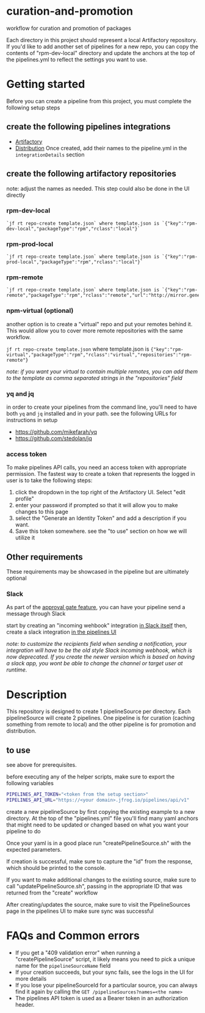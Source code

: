 # curation-and-promotion
workflow for curation and promotion of packages

Each directory in this project should represent a local Artifactory repository.
If you'd like to add another set of pipelines for a new repo, you can copy the contents of "rpm-dev-local"
directory and update the anchors at the top of the pipelines.yml to reflect the settings you want to use.

# Getting started
Before you can create a pipeline from this project, you must complete the following setup steps
## create the following pipelines integrations
  - [Artifactory](https://www.jfrog.com/confluence/display/JFROG/Artifactory+Integration)
  - [Distribution](https://www.jfrog.com/confluence/display/JFROG/Distribution+Integration)
Once created, add their names to the pipeline.yml in the `integrationDetails` section

## create the following artifactory repositories
note: adjust the names as needed. This step could also be done in the UI directly
### rpm-dev-local
    `jf rt repo-create template.json` where template.json is `{"key":"rpm-dev-local","packageType":"rpm","rclass":"local"}`
### rpm-prod-local
    `jf rt repo-create template.json` where template.json is `{"key":"rpm-prod-local","packageType":"rpm","rclass":"local"}`
### rpm-remote
    `jf rt repo-create template.json` where template.json is `{"key":"rpm-remote","packageType":"rpm","rclass":"remote","url":"http://mirror.genesisadaptive.com/fedora/linux"}`
### npm-virtual (optional)
another option is to create a "virtual" repo and put your remotes behind it. This would allow you to cover more remote repositories with the same workflow.

`jf rt repo-create template.json` where template.json is `{"key":"rpm-virtual","packageType":"rpm","rclass":"virtual","repositories":"rpm-remote"}`

*note: if you want your virtual to contain multiple remotes, you can add them to the template as comma separated strings in the "repositories" field*

### yq and jq
in order to create your pipelines from the command line, you'll need to have both `yq` and `jq` installed and in your path. 
see the following URLs for instructions in setup
- https://github.com/mikefarah/yq
- https://github.com/stedolan/jq

### access token 
To make pipelines API calls, you need an access token with appropriate permission.
The fastest way to create a token that represents the logged in user is to take the following steps:
1. click the dropdown in the top right of the Artifactory UI. Select "edit profile"
2. enter your password if prompted so that it will allow you to make changes to this page
3. select the "Generate an Identity Token" and add a description if you want.
4. Save this token somewhere. see the "to use" section on how we will utilize it


## Other requirements
These requirements may be showcased in the pipeline but are ultimately optional
### Slack
As part of the [approval gate feature](https://www.jfrog.com/confluence/display/JFROG/Approval+Gates), you can have your pipeline send a message through Slack

start by creating an "incoming wehbook" integration [in Slack itself](https://api.slack.com/messaging/webhooks)
then, create a slack integration [in the pipelines UI](https://www.jfrog.com/confluence/display/JFROG/Slack+Integration) 

*note: to customize the recipients field when sending a notification, your integration will have to be the old style Slack incoming webhook, which is now deprecated.  If you create the newer version which is based on having a slack app, you wont be able to change the channel or target user at runtime.*


# Description
This repository is designed to create 1 pipelineSource per directory. Each pipelineSource will create 2 pipelines. One pipeline is for curation (caching something from remote to local) and the other pipeline is for promotion and distribution. 

## to use
see above for prerequisites.

before executing any of the helper scripts, make sure to export the following variables
```bash
PIPELINES_API_TOKEN="<token from the setup section>"
PIPELINES_API_URL="https://<your domain>.jfrog.io/pipelines/api/v1"
```

create a new pipelineSource by first copying the existing example to a new directory. At the top of the "pipelines.yml" file you'll find many yaml anchors that might need to be updated or changed based on what you want your pipeline to do

Once your yaml is in a good place run "createPipelineSource.sh" with the expected parameters.

If creation is successful, make sure to capture the "id" from the response, which should be printed to the console.

If you want to make additional changes to the existing source, make sure to call "updatePipelineSource.sh", passing in the appropriate ID that was returned from the "create" workflow

After creating/updates the source, make sure to visit the PipelineSources page in the pipelines UI to make sure sync was successful


# FAQs and Common errors
- If you get a "409 validation error" when running a "createPipelineSource" script, it likely means you need to pick a unique name for the `pipelineSourceName` field
- If your creation succeeds, but your sync fails, see the logs in the UI for more details
- If you lose your pipelineSourceId for a particular source, you can always find it again by calling the `GET /pipelineSources?names=<the name>`
- The pipelines API token is used as a Bearer token in an authorization header.

